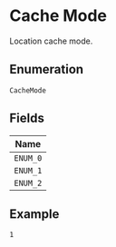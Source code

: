 
# Cache Mode

Location cache mode.

## Enumeration

`CacheMode`

## Fields

| Name |
|  --- |
| `ENUM_0` |
| `ENUM_1` |
| `ENUM_2` |

## Example

```
1
```

